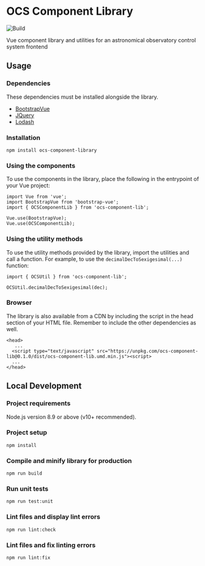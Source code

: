 # OCS Component Library
![Build](https://github.com/observatorycontrolsystem/ocs-component-lib/workflows/Build/badge.svg)

Vue component library and utilities for an astronomical observatory control system frontend

## Usage

### Dependencies
These dependencies must be installed alongside the library.

- [BootstrapVue](https://bootstrap-vue.org/)
- [JQuery](https://jquery.com/)
- [Lodash](https://lodash.com/)

### Installation
```
npm install ocs-component-library
```

### Using the components
To use the components in the library, place the following in the entrypoint of your Vue project:

```
import Vue from 'vue';
import BootstrapVue from 'bootstrap-vue';
import { OCSComponentLib } from 'ocs-component-lib';

Vue.use(BootstrapVue);
Vue.use(OCSComponentLib);
```

### Using the utility methods
To use the utility methods provided by the library, import the utilities and call a function. For example, to
use the `decimalDecToSexigesimal(...)` function:

```
import { OCSUtil } from 'ocs-component-lib';

OCSUtil.decimalDecToSexigesimal(dec);
```

### Browser
The library is also available from a CDN by including the script in the head section of your HTML file. Remember to include the other dependencies as well.

```
<head>
   ...
  <script type="text/javascript" src="https://unpkg.com/ocs-component-lib@0.1.0/dist/ocs-component-lib.umd.min.js"><script>
  ...
</head>

```

## Local Development

### Project requirements
Node.js version 8.9 or above (v10+ recommended).

### Project setup
```
npm install
```

### Compile and minify library for production
```
npm run build
```

### Run unit tests
```
npm run test:unit
```

### Lint files and display lint errors
```
npm run lint:check
```

### Lint files and fix linting errors
```
npm run lint:fix
```
